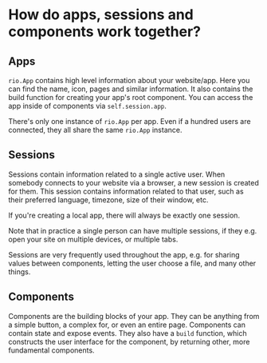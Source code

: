 # How do apps, sessions and components work together?

## Apps

`rio.App` contains high level information about your website/app. Here you can
find the name, icon, pages and similar information. It also contains the build
function for creating your app's root component. You can access the app inside
of components via `self.session.app`.

There's only one instance of `rio.App` per app. Even if a hundred users are
connected, they all share the same `rio.App` instance.

## Sessions

Sessions contain information related to a single active user. When somebody
connects to your website via a browser, a new session is created for them. This
session contains information related to that user, such as their preferred
language, timezone, size of their window, etc.

If you're creating a local app, there will always be exactly one session.

Note that in practice a single person can have multiple sessions, if they e.g.
open your site on multiple devices, or multiple tabs.

Sessions are very frequently used throughout the app, e.g. for sharing values
between components, letting the user choose a file, and many other things.

## Components

Components are the building blocks of your app. They can be anything from a
simple button, a complex for, or even an entire page. Components can contain
state and expose events. They also have a `build` function, which constructs the
user interface for the component, by returning other, more fundamental
components.
